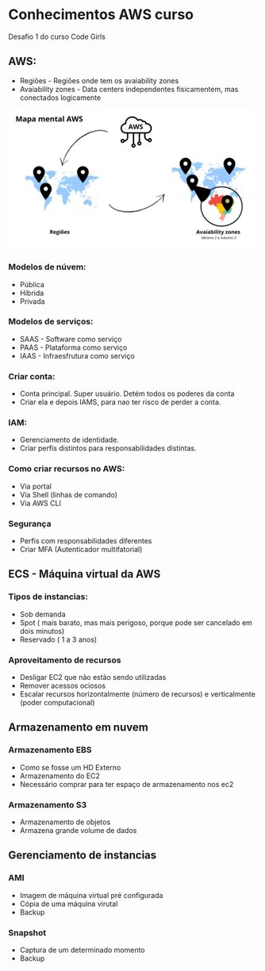 # Conhecimentos AWS curso
Desafio 1 do curso Code Girls

## AWS:
* Regiões - Regiões onde tem os avaiability zones
* Avaiability zones - Data centers independentes fisicamentem, mas conectados logicamente

![](MapamentalAWS(1).jpg)

### Modelos de núvem:
* Pública
* Híbrida
* Privada

### Modelos de serviços:
* SAAS - Software como serviço
* PAAS - Plataforma como serviço
* IAAS - Infraesfrutura como serviço

### Criar conta:
* Conta principal. Super usuário. Detém todos os poderes da conta
* Criar ela e depois IAMS, para nao ter risco de perder a conta.

### IAM:
* Gerenciamento de identidade.
* Criar perfis distintos para responsabilidades distintas.

### Como criar recursos no AWS:
* Via portal
* Via Shell (linhas de comando)
* Via AWS CLI

### Segurança
* Perfis com responsabilidades diferentes
* Criar MFA (Autenticador multifatorial)

## ECS - Máquina virtual da AWS

### Tipos de instancias:
* Sob demanda
* Spot ( mais barato, mas mais perigoso, porque pode ser cancelado em dois minutos)
* Reservado ( 1 a 3 anos)

### Aproveitamento de recursos
* Desligar EC2 que não estão sendo utilizadas
* Remover acessos ociosos
* Escalar recursos horizontalmente (número de recursos) e verticalmente (poder computacional)

## Armazenamento em nuvem

### Armazenamento EBS
* Como se fosse um HD Externo
* Armazenamento do EC2
* Necessário comprar para ter espaço de armazenamento nos ec2

### Armazenamento S3
* Armazenamento de objetos
* Armazena grande volume de dados

## Gerenciamento de instancias

### AMI
* Imagem de máquina virtual pré configurada
* Cópia de uma máquina virutal
* Backup

### Snapshot
* Captura de um determinado momento
* Backup
